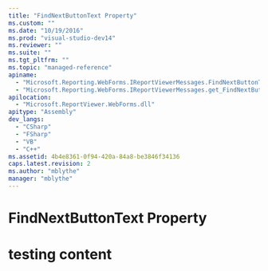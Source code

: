 ```yaml
---
title: "FindNextButtonText Property"
ms.custom: ""
ms.date: "10/19/2016"
ms.prod: "visual-studio-dev14"
ms.reviewer: ""
ms.suite: ""
ms.tgt_pltfrm: ""
ms.topic: "managed-reference"
apiname: 
  - "Microsoft.Reporting.WebForms.IReportViewerMessages.FindNextButtonText"
  - "Microsoft.Reporting.WebForms.IReportViewerMessages.get_FindNextButtonText"
apilocation: 
  - "Microsoft.ReportViewer.WebForms.dll"
apitype: "Assembly"
dev_langs: 
  - "CSharp"
  - "FSharp"
  - "VB"
  - "C++"
ms.assetid: 4b4e8361-0f94-420a-84a8-be3846f34136
caps.latest.revision: 2
ms.author: "mblythe"
manager: "mblythe"
---
```

# FindNextButtonText Property
# testing content